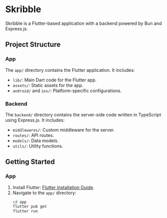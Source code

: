 # Skribble

Skribble is a Flutter-based application with a backend powered by Bun and Express.js.

## Project Structure

### App

The `app/` directory contains the Flutter application. It includes:

- `lib/`: Main Dart code for the Flutter app.
- `assets/`: Static assets for the app.
- `android/` and `ios/`: Platform-specific configurations.

### Backend

The `backend/` directory contains the server-side code written in TypeScript using Express.js. It includes:

- `middlewares/`: Custom middleware for the server.
- `routes/`: API routes.
- `models/`: Data models.
- `utils/`: Utility functions.

## Getting Started

### App

1. Install Flutter: [Flutter Installation Guide](https://flutter.dev/docs/get-started/install).
2. Navigate to the `app/` directory:
   ```bash
   cd app
   flutter pub get
   flutter run
   ```

